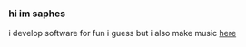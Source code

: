### hi im saphes

i develop software for fun i guess but i also make music [here](https://soundcloud.com/nokkusuu)
